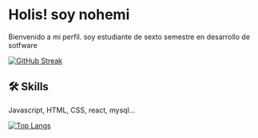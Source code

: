 
# Holis! soy nohemi

Bienvenido a mi perfil.
soy estudiante de sexto semestre en desarrollo de sotfware



[![GitHub Streak](https://github-readme-streak-stats.herokuapp.com?user=nohemi&theme=radical&locale=es)](https://git.io/streak-stats)

## 🛠 Skills
Javascript, HTML, CSS, react, mysql...

[![Top Langs](https://github-readme-stats.vercel.app/api/top-langs/?username=anuraghazra&layout=pie)](https://github.com/anuraghazra/github-readme-stats)
